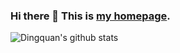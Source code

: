 ### Hi there 👋 This is [my homepage](https://lidq92.github.io).

<!--
**lidq92/lidq92** is a ✨ _special_ ✨ repository because its `README.md` (this file) appears on your GitHub profile.

Here are some ideas to get you started:

- 🔭 I’m currently working on ...
- 🌱 I’m currently learning ...
- 👯 I’m looking to collaborate on ...
- 🤔 I’m looking for help with ...
- 💬 Ask me about ...
- 📫 How to reach me: ...
- 😄 Pronouns: ...
- ⚡ Fun fact: ...
-->

![Dingquan's github stats](https://github-readme-stats.vercel.app/api?username=lidq92&bg_color=30,e96443,904e95&title_color=fff&text_color=fff&icon_color=fff&show_icons=true&count_private=true)
